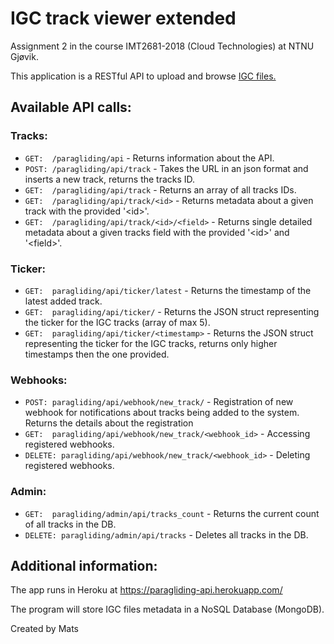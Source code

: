 # IGC track viewer extended
Assignment 2 in the course IMT2681-2018 (Cloud Technologies) at NTNU Gjøvik.

This application is a RESTful API to upload and browse [IGC files.](https://www.fai.org/sites/default/files/documents/igc_fr_spec_with_al4a_2016-4-10.pdf)

## Available API calls:
### Tracks:
 * `GET:  /paragliding/api`                    - Returns information about the API.
 * `POST: /paragliding/api/track`              - Takes the URL in an json format and inserts a new track, returns the tracks ID.
 * `GET:  /paragliding/api/track`              - Returns an array of all tracks IDs.
 * `GET:  /paragliding/api/track/<id>`         - Returns metadata about a given track with the provided '<id\>'.
 * `GET:  /paragliding/api/track/<id>/<field>` - Returns single detailed metadata about a given tracks field with the provided '<id\>' and '<field\>'.

### Ticker:
 * `GET:  paragliding/api/ticker/latest`       - Returns the timestamp of the latest added track.
 * `GET:  paragliding/api/ticker/`             - Returns the JSON struct representing the ticker for the IGC tracks (array of max 5).
 * `GET:  paragliding/api/ticker/<timestamp>`  - Returns the JSON struct representing the ticker for the IGC tracks, returns only higher timestamps then the one provided.

### Webhooks:
 * `POST: paragliding/api/webhook/new_track/`  - Registration of new webhook for notifications about tracks being added to the system. Returns the details about the registration
 * `GET:  paragliding/api/webhook/new_track/<webhook_id>` - Accessing registered webhooks.
 * `DELETE: paragliding/api/webhook/new_track/<webhook_id>` - Deleting registered webhooks.

### Admin:
 * `GET:  paragliding/admin/api/tracks_count`  - Returns the current count of all tracks in the DB.
 * `DELETE: paragliding/admin/api/tracks`      - Deletes all tracks in the DB.


## Additional information:
The app runs in Heroku at https://paragliding-api.herokuapp.com/

The program will store IGC files metadata in a NoSQL Database (MongoDB).


Created by Mats
